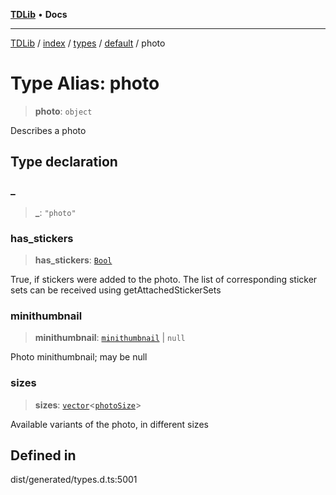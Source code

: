 [**TDLib**](../../../../../../README.md) • **Docs**

***

[TDLib](../../../../../../modules.md) / [index](../../../../../README.md) / [types](../../../README.md) / [default](../README.md) / photo

# Type Alias: photo

> **photo**: `object`

Describes a photo

## Type declaration

### \_

> **\_**: `"photo"`

### has\_stickers

> **has\_stickers**: [`Bool`](Bool.md)

True, if stickers were added to the photo. The list of corresponding sticker sets can be received using getAttachedStickerSets

### minithumbnail

> **minithumbnail**: [`minithumbnail`](minithumbnail.md) \| `null`

Photo minithumbnail; may be null

### sizes

> **sizes**: [`vector`](vector.md)\<[`photoSize`](photoSize.md)\>

Available variants of the photo, in different sizes

## Defined in

dist/generated/types.d.ts:5001
